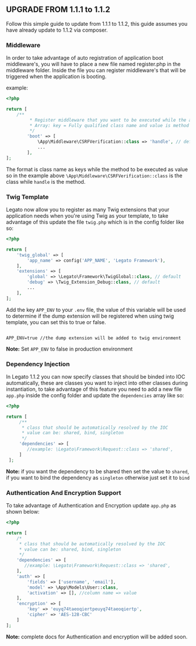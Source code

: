 ## UPGRADE FROM 1.1.1 to 1.1.2

Follow this simple guide to update from 1.1.1 to 1.1.2, this guide assumes you have 
already update to 1.1.2 via composer.

### Middleware

In order to take advantage of auto registration of application boot middleware's, you will have to place a new file 
named register.php in the middleware folder. Inside the file you can register 
middleware's that will be triggered when the application is booting.

example: 

```php
<?php

return [
    /**
         * Register middleware that you want to be executed while the app is booting
         * Array: key = Fully qualified class name and value is method to trigger
         */
        'boot' => [
            \App\Middleware\CSRFVerification::class => 'handle', // default
            ...
        ],
];
```
The format is class name as keys while the method to be executed as value so in the 
example above `\App\Middleware\CSRFVerification::class` is the class while 
`handle` is the method.

### Twig Template

Legato now allow you to register as many Twig extensions that your application
needs when you're using Twig as your template, to take advantage of this update the file 
`twig.php` which is in the config folder like so:

```php
<?php

return [
    'twig_global' => [
        'app_name' => config('APP_NAME', 'Legato Framework'),
    ],
    'extensions' => [
        'global' => \Legato\Framework\TwigGlobal::class, // default
        'debug' => \Twig_Extension_Debug::class, // default
        ...
    ],
];

```

Add the key `APP_ENV` to your `.env` file, the value of this variable will be used to determine
if the dump extension will be registered when using twig template, you can set this to true or false.

```.env

APP_ENV=true //the dump extension will be added to twig environment

```

**Note:** Set `APP_ENV` to false in production environment

### Dependency Injection
In Legato 1.1.2 you can now specify classes that should be binded  into IOC 
automatically, these are classes you want to inject into other classes during instantiation, to take advantage of this feature you need to
 add a new file `app.php` inside the config folder and update the `dependencies` array like so:
 
```php
<?php

return [
     /**
      * class that should be automatically resolved by the IOC
      * value can be: shared, bind, singleton
      */
     'dependencies' => [
        //example: \Legato\Framework\Request::class => 'shared',
     ]
 ];

```
 
 **Note:** if you want the dependency to be shared then set the value to `shared`, 
 if you want to bind the dependency as `singleton` 
 otherwise just set it to `bind`
 
 ### Authentication And Encryption Support
 
 To take advantage of Authentication and Encryption update `app.php` as shown below:
 
 ```php
 <?php
 
 return [
     /*
      * class that should be automatically resolved by the IOC
      * value can be: shared, bind, singleton
      */
     'dependencies' => [
        //example: \Legato\Framework\Request::class => 'shared',
     ],
     'auth' => [
         'fields' => ['username', 'email'],
         'model' => \App\Models\User::class,
         'activation' => [], //column name => value
     ],
     'encryption' => [
         'key' => 'euyq74taeoqiertpeuyq74taeoqiertp',
         'cipher' => 'AES-128-CBC'
     ]
 ];
 
 ```

**Note:** complete docs for Authentication and encryption will be added soon.
